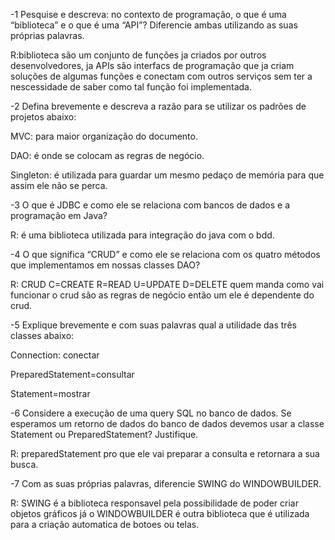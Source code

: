 -1 Pesquise e descreva: no contexto de programação, o que é uma “biblioteca” e o que é uma “API”? Diferencie ambas utilizando as suas próprias palavras. 

R:biblioteca são um conjunto de funções ja criados por outros desenvolvedores, ja APIs são interfacs de programação que ja criam soluções de algumas funções e conectam com outros serviços sem ter a nescessidade de saber como tal função foi implementada.

-2 Defina brevemente e descreva a razão para se utilizar os padrões de projetos abaixo:

MVC: para maior organização do documento.

DAO: é onde se colocam as regras de negócio.

Singleton: é utilizada para guardar um mesmo pedaço de memória para que assim ele não se perca.

-3 O que é JDBC e como ele se relaciona com bancos de dados e a programação em Java? 

R: é uma biblioteca utilizada para integração do java com o bdd.

-4 O que significa “CRUD” e como ele se  relaciona com os quatro métodos que implementamos em nossas classes DAO?

R: CRUD C=CREATE R=READ U=UPDATE D=DELETE
quem manda como vai funcionar o crud são as regras de negócio então um ele é dependente do crud.

-5 Explique brevemente e com suas palavras qual a utilidade das três classes abaixo:

Connection: conectar 

PreparedStatement=consultar 

Statement=mostrar

-6 Considere a execução de uma query SQL no banco de dados. Se esperamos um retorno de dados do banco de dados devemos usar a classe Statement ou PreparedStatement? Justifique.

R: preparedStatement pro que ele vai preparar a consulta e retornara a sua busca.

-7 Com as suas próprias palavras, diferencie SWING do WINDOWBUILDER.

R: SWING é a biblioteca responsavel pela possibilidade de poder criar objetos gráficos já o WINDOWBUILDER é outra biblioteca que é utilizada para a criação automatica de botoes ou telas.








